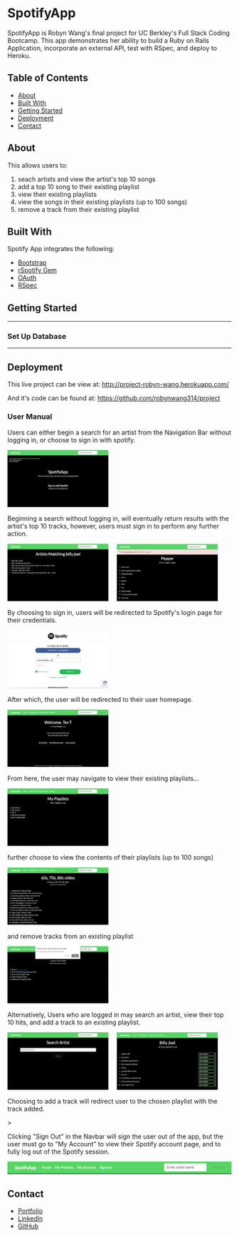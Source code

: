 # SpotifyApp #

SpotifyApp is Robyn Wang's final project for UC Berkley's Full Stack Coding Bootcamp. This app demonstrates her ability to build a Ruby on Rails Application, incorporate an external API, test with RSpec, and deploy to Heroku. 

## Table of Contents ##
<ul> 
  <li><a href="#about"> About </a></li>
  <li><a href="#technologies"> Built With </a></li>
  <li><a href="#setup"> Getting Started </a></li>
  <li><a href="#usage"> Deployment </a></li>
  <li><a href="#contact"> Contact</a></li>
</ul>

<div id="about"></div> 

## About ##
This allows users to: 
  1. seach artists and view the artist's top 10 songs
  2. add a top 10 song to their existing playlist
  3. view their existing playlists 
  4. view the songs in their existing playlists (up to 100 songs)
  5. remove a track from their existing playlist 

<div id="technologies"></div> 

## Built With ##
Spotify App integrates the following: 

<ul>
  <li><a href="https://getbootstrap.com/">Bootstrap</a></li>
  <li><a href="https://github.com/guilhermesad/rspotify">rSpotify Gem</a></li>
  <li><a href="#">OAuth</a></li>
  <li><a href="#">RSpec</a></li>
</ul>


<div id="setup"></div> 

## Getting Started ##
-----

### Set Up Database ###

------


<div id="usage"></div> 

## Deployment ##
This live project can be view at: http://project-robyn-wang.herokuapp.com/

And it's code can be found at: https://github.com/robynwang314/project

### User Manual ###

<p>Users can either begin a search for an artist from the Navigation Bar without logging in, or choose to sign in with spotify.</p>
  <img src="/app/assets/images/homepage.png" alt="App homepage" width="45%" float="left">

<p>Beginning a search without logging in, will eventually return results with the artist's top 10 tracks, however, users must sign in to perform any further action.</p>
  <img src="/app/assets/images/index.png" alt="Artists results" width="45%" float="left"> &nbsp;&nbsp;&nbsp;
  <img src="/app/assets/images/else.png" alt="Not logged in search results" width="45%" float="right">

<p>By choosing to sign in, users will be redirected to Spotify's login page for their credentials.</p>
  <img src="/app/assets/images/callback.png" alt="Spotify Login" width="45%" float="left">

<p>After which, the user will be redirected to their user homepage. </p>
  <img src="/app/assets/images/users.png" alt="Users Homepage" width="45%" float="left">

<p>From here, the user may navigate to view their existing playlists...</p>
  <img src="/app/assets/images/playlists.png" alt="User's playlists" width="45%" float="left">

  <p>further choose to view the contents of their playlists (up to 100 songs) </p>
  <img src="/app/assets/images/playlist.png" alt="User's playlist" width="45%" float="left">

  <p>and remove tracks from an existing playlist</p>
  <img src="/app/assets/images/remove_track.png" alt="Remove_track" width="45%" float="left">

<p>Alternatively, Users who are logged in may search an artist, view their top 10 hits, and add a track to an existing playlist.</p>
  <img src="/app/assets/images/search.png" alt="Search Form" width="45%" float="left"> &nbsp;&nbsp;&nbsp;
  <img src="/app/assets/images/add_track.png" alt="Add_track" width="45%" float="right">

<p>Choosing to add a track will redirect user to the chosen playlist with the track added.</p>>

<p>Clicking "Sign Out" in the Navbar will sign the user out of the app, but the user must go to "My Account" to view their Spotify account page, and to fully log out of the Spotify session. </p>
  <img src="/app/assets/images/navbar.png" alt="Navbar" float="left">


<div id="contact"></div> 

## Contact ##

<ul>
  <li><a href="http://robynwang-portfolio.herokuapp.com/" target="_blank">Portfolio</a></li>
  <li><a href="https://www.linkedin.com/in/tyrobynwang" target="_blank">LinkedIn</a></li>
  <li><a href="https://github.com/robynwang314" target="_blank">GitHub</a></li>
</ul>
